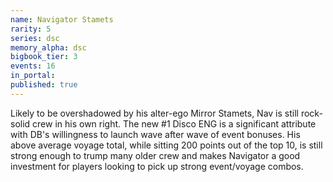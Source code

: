 ```yaml
---
name: Navigator Stamets
rarity: 5
series: dsc
memory_alpha: dsc
bigbook_tier: 3
events: 16
in_portal:
published: true
---
```


Likely to be overshadowed by his alter-ego Mirror Stamets, Nav is still rock-solid crew in his own right. The new #1 Disco ENG is a significant attribute with DB's willingness to launch wave after wave of event bonuses. His above average voyage total, while sitting 200 points out of the top 10, is still strong enough to trump many older crew and makes Navigator a good investment for players looking to pick up strong event/voyage combos.
